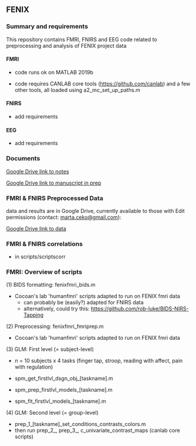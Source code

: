 ## FENIX 

### Summary and requirements

This repository contains FMRI, FNIRS and EEG code related to preprocessing and analysis of FENIX project data

#### FMRI
- code runs ok on MATLAB 2019b

- code requires CANLAB core tools (https://github.com/canlab) and a few other tools, all loaded using a2_mc_set_up_paths.m

#### FNIRS 
- add requirements 

#### EEG
- add requirements 

### Documents 

[Google Drive link to notes](https://docs.google.com/document/d/1-fGsBUktHSFKVsCYtNA6UotB3DEnhiP-hHVsiIQ-vII/edit#heading=h.glwm6zv7e37q)

[Google Drive link to manuscript in prep](https://docs.google.com/document/d/1x-_4xzOVYwPUOoxKXfudr2lgQajNFIMBavWwFpIbG10/edit#)


### FMRI & FNIRS Preprocessed Data 
data and results are in Google Drive, currently available to those with Edit permissions (contact: marta.ceko@gmail.com):

[Google Drive link to data](https://drive.google.com/drive/folders/1LsLdkWb098rVNOOmpM-PlPb5Fmo0iHVn?usp=sharing)


### FMRI & FNIRS correlations 
- in scripts/scriptscorr


### FMRI: Overview of scripts

(1) BIDS formatting: fenixfmri_bids.m 
- Cocoan's lab 'humanfmri' scripts adapted to run on FENIX fmri data 
  - can probably be (easily?) adapted for FNIRS data
  - alternatively, could try this: https://github.com/rob-luke/BIDS-NIRS-Tapping
 
(2) Preprocessing: fenixfmri_fmriprep.m
- Cocoan's lab 'humanfmri' scripts adapted to run on FENIX fmri data 

(3) GLM: First level (= subject-level) 

- n = 10 subjects x 4 tasks (finger tap, stroop, reading with affect, pain with regulation) 

- spm_get_firstlvl_dsgn_obj_[taskname].m
- spm_prep_firstlvl_models_[taskname].m
- spm_fit_firstlvl_models_[taskname].m

(4) GLM: Second level (= group-level) 

- prep_1_[taskname]_set_conditions_contrasts_colors.m
- then run prep_2_, prep_3_, c_univariate_contrast_maps (canlab core scripts) 


